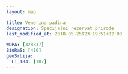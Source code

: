 ```yaml
---
layout: map

title: Venerina padina
designation: Specijalni rezervat prirode
last_modified_at: 2018-05-25T23:19:51+02:00

WDPA: [328837]
BioRaS: [410]
geoSrbija:
  L1_183: [107]
---
```


